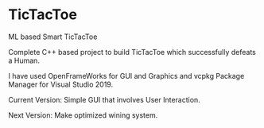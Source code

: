 # TicTacToe
ML based Smart TicTacToe

Complete C++ based project to build TicTacToe
which successfully defeats a Human.

I have used OpenFrameWorks for GUI and Graphics
and vcpkg Package Manager for Visual Studio 2019.

Current Version: 
  Simple GUI that involves User Interaction.

Next Version:
  Make optimized wining system.
